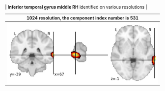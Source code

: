 


| **Inferior temporal gyrus middle RH** identified on various resolutions |

| 1024 resolution, the component index number is 531|  
|:---:|  
| ![Component 1024](../1024/final/531.jpg "From component 1024: Inferior temporal gyrus middle RH") |